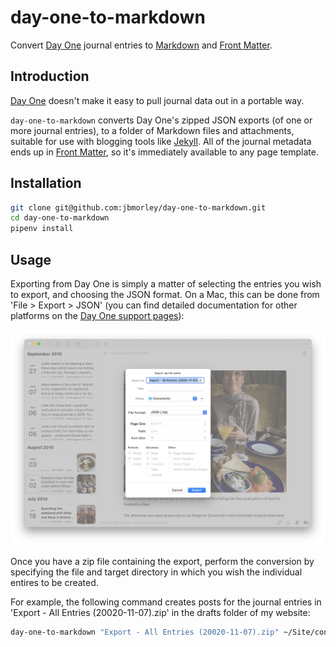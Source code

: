 # day-one-to-markdown

Convert [Day One](https://dayoneapp.com) journal entries to [Markdown](https://daringfireball.net/projects/markdown) and [Front Matter](https://jekyllrb.com/docs/front-matter/).

## Introduction

[Day One](https://dayoneapp.com) doesn't make it easy to pull journal data out in a portable way.

`day-one-to-markdown` converts Day One's zipped JSON exports (of one or more journal entries), to a folder of Markdown files and attachments, suitable for use with blogging tools like [Jekyll](https://jekyllrb.com). All of the journal metadata ends up in [Front Matter](https://jekyllrb.com/docs/front-matter/), so it's immediately available to any page template.

## Installation

```bash
git clone git@github.com:jbmorley/day-one-to-markdown.git
cd day-one-to-markdown
pipenv install
```

## Usage

Exporting from Day One is simply a matter of selecting the entries you wish to export, and choosing the JSON format. On a Mac, this can be done from 'File > Export > JSON' (you can find detailed documentation for other platforms on the [Day One support pages](https://help.dayoneapp.com/en/articles/440668-exporting-entries)):

![Exporting a journal entry on macOS](export.png)

Once you have a zip file containing the export, perform the conversion by specifying the file and target directory in which you wish the individual entires to be created.

For example, the following command creates posts for the journal entries in 'Export - All Entries (20020-11-07).zip' in the drafts folder of my website:

```bash
day-one-to-markdown "Export - All Entries (20020-11-07).zip" ~/Site/content/drafts
```
